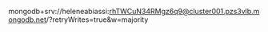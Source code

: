 mongodb+srv://heleneabiassi:rhTWCuN34RMgz6q9@cluster001.pzs3vlb.mongodb.net/?retryWrites=true&w=majority
